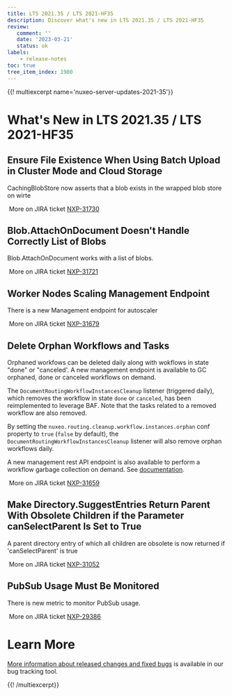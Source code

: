 ```yaml
---
title: LTS 2021.35 / LTS 2021-HF35
description: Discover what's new in LTS 2021.35 / LTS 2021-HF35
review:
   comment: ''
   date: '2023-03-21'
   status: ok
labels:
    - release-notes
toc: true
tree_item_index: 1980
---
```


{{! multiexcerpt name='nuxeo-server-updates-2021-35'}}
# What's New in LTS 2021.35 / LTS 2021-HF35

## Ensure File Existence When Using Batch Upload in Cluster Mode and Cloud Storage


CachingBlobStore now asserts that a blob exists in the wrapped blob store on wirte

<i class="fa fa-long-arrow-right" aria-hidden="true"></i>&nbsp;More on JIRA ticket [NXP-31730](https://jira.nuxeo.com/browse/NXP-31730)

## Blob.AttachOnDocument Doesn't Handle Correctly List of Blobs


Blob.AttachOnDocument works with a list of blobs.

<i class="fa fa-long-arrow-right" aria-hidden="true"></i>&nbsp;More on JIRA ticket [NXP-31721](https://jira.nuxeo.com/browse/NXP-31721)

## Worker Nodes Scaling Management Endpoint


There is a new Management endpoint for autoscaler

<i class="fa fa-long-arrow-right" aria-hidden="true"></i>&nbsp;More on JIRA ticket [NXP-31679](https://jira.nuxeo.com/browse/NXP-31679)

## Delete Orphan Workflows and Tasks


Orphaned workfows can be deleted daily along with wokflows in state "done" or "canceled'. A new management endpoint is available to GC orphaned, done or canceled workflows on demand.

The `DocumentRoutingWorkflowInstancesCleanup` listener (triggered daily), which removes the workflow in state `done` or `canceled`, has been reimplemented to leverage BAF. Note that the tasks related to a removed workflow are also removed.

By setting the `nuxeo.routing.cleanup.workflow.instances.orphan` conf property to `true` (`false` by default), the `DocumentRoutingWorkflowInstancesCleanup` listener will also remove orphan workflows daily.

A new management rest API endpoint is also available to perform a workflow garbage collection on demand. See [documentation](https://doc.nuxeo.com/rest-api/1/workflows-endpoint/).

<i class="fa fa-long-arrow-right" aria-hidden="true"></i>&nbsp;More on JIRA ticket [NXP-31659](https://jira.nuxeo.com/browse/NXP-31659)

## Make Directory.SuggestEntries Return Parent With Obsolete Children if the Parameter canSelectParent Is Set to True


A parent directory entry of which all children are obsolete is now returned if 'canSelectParent' is true

<i class="fa fa-long-arrow-right" aria-hidden="true"></i>&nbsp;More on JIRA ticket [NXP-31052](https://jira.nuxeo.com/browse/NXP-31052)

## PubSub Usage Must Be Monitored


There is new metric to monitor PubSub usage.

<i class="fa fa-long-arrow-right" aria-hidden="true"></i>&nbsp;More on JIRA ticket [NXP-29386](https://jira.nuxeo.com/browse/NXP-29386)


# Learn More

[More information about released changes and fixed bugs](https://jira.nuxeo.com/secure/ReleaseNote.jspa?projectId=10011&version=22210) is available in our bug tracking tool.

{{! /multiexcerpt}}
